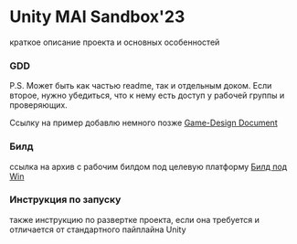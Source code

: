 # Unity MAI Sandbox'23

краткое описание проекта и основных особенностей

### GDD
P.S. Может быть как частью readme, так и отдельным доком. Если второе, нужно убедиться, что к нему есть доступ у рабочей группы и проверяющих. 

Ссылку на пример добавлю немного позже
[Game-Design Document]()

### Билд
ссылка на архив с рабочим билдом под целевую платформу
[Билд под Win](https://drive.google.com/file/d/1oE2ZX5m1h2943UiBjDg-bg7DRsVxSp--/view?usp=sharing)

### Инструкция по запуску
также инструкцию по развертке проекта, если она требуется и отличается от стандартного пайплайна Unity